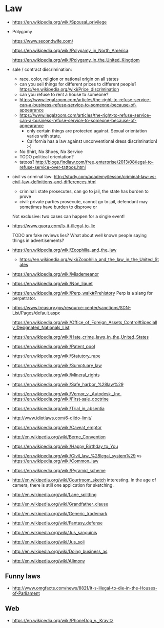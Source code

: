 # Law

-   <https://en.wikipedia.org/wiki/Spousal_privilege>

-   Polygamy

    <https://www.secondwife.com/>

    <https://en.wikipedia.org/wiki/Polygamy_in_North_America>

    <https://en.wikipedia.org/wiki/Polygamy_in_the_United_Kingdom>

-   sale / contract discrimination:

    -   race, color, religion or national origin on all states
    -   can you sell things for different prices to different people? <https://en.wikipedia.org/wiki/Price_discrimination>
    -   can you refuse to rent a house to someone?
    -   <https://www.legalzoom.com/articles/the-right-to-refuse-service-can-a-business-refuse-service-to-someone-because-of-appearance>
    -   <https://www.legalzoom.com/articles/the-right-to-refuse-service-can-a-business-refuse-service-to-someone-because-of-appearance>
        - only certain things are protected against. Sexual orientation varies with state.
        - California has a law against unconventional dress discrimination! :-)
    -   No Shirt, No Shoes, No Service
    -   TODO political orientation?
    -   tatoos? <http://blogs.findlaw.com/free_enterprise/2013/08/legal-to-refuse-service-over-tattoos.html>

-   civil vs criminal law: <http://study.com/academy/lesson/criminal-law-vs-civil-law-definitions-and-differences.html>

    - criminal: state prosecutes, can go to jail, the state has burden to prove
    - civil: private parties prosecute, cannot go to jail, defendant may sometimes have burden to disprove or 

    Not exclusive: two cases can happen for a single event!

-   <https://www.quora.com/Is-it-illegal-to-lie>

    TODO are fake reviews lies? What about well known people saying things in advertisements?

-   <https://en.wikipedia.org/wiki/Zoophilia_and_the_law>

    - <https://en.wikipedia.org/wiki/Zoophilia_and_the_law_in_the_United_States>

-   <https://en.wikipedia.org/wiki/Misdemeanor>

-   <https://en.wikipedia.org/wiki/Non_liquet>

-   <https://en.wikipedia.org/wiki/Perp_walk#Prehistory> Perp is a slang for perpetrator.

-   <https://www.treasury.gov/resource-center/sanctions/SDN-List/Pages/default.aspx>

    <https://en.wikipedia.org/wiki/Office_of_Foreign_Assets_Control#Specially_Designated_Nationals_List>

-   <https://en.wikipedia.org/wiki/Hate_crime_laws_in_the_United_States>

-   <https://en.wikipedia.org/wiki/Patent_pool>

-   <https://en.wikipedia.org/wiki/Statutory_rape>

-   <https://en.wikipedia.org/wiki/Sumptuary_law>

-   <https://en.wikipedia.org/wiki/Mineral_rights>

-   <https://en.wikipedia.org/wiki/Safe_harbor_%28law%29>

-   <https://en.wikipedia.org/wiki/Vernor_v._Autodesk,_Inc.> <https://en.wikipedia.org/wiki/First-sale_doctrine>

-   <https://en.wikipedia.org/wiki/Trial_in_absentia>

-   <http://www.idiotlaws.com/6-dildo-limit/>

-   <https://en.wikipedia.org/wiki/Caveat_emptor>

-   <http://en.wikipedia.org/wiki/Berne_Convention>

-   <https://en.wikipedia.org/wiki/Happy_Birthday_to_You>

-   <https://en.wikipedia.org/wiki/Civil_law_%28legal_system%29> vs <https://en.wikipedia.org/wiki/Common_law>

-   <https://en.wikipedia.org/wiki/Pyramid_scheme>

-   <http://en.wikipedia.org/wiki/Courtroom_sketch> interesting. In the age of camera, there is still one application for sketching.

-   <http://en.wikipedia.org/wiki/Lane_splitting>

-   <http://en.wikipedia.org/wiki/Grandfather_clause>

-   <http://en.wikipedia.org/wiki/Generic_trademark>

-   <http://en.wikipedia.org/wiki/Fantasy_defense>

-   <http://en.wikipedia.org/wiki/Jus_sanguinis>

-   <http://en.wikipedia.org/wiki/Jus_soli>

-   <http://en.wikipedia.org/wiki/Doing_business_as>

-   <http://en.wikipedia.org/wiki/Alimony>

## Funny laws

-   <http://www.omgfacts.com/news/8821/It-s-illegal-to-die-in-the-Houses-of-Parliament>

## Web

-   <https://en.wikipedia.org/wiki/PhoneDog_v._Kravitz>
